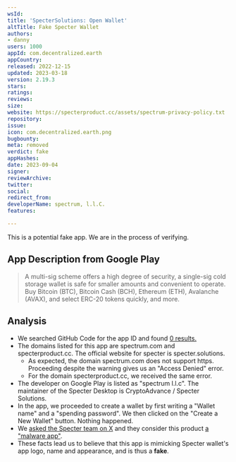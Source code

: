 ```yaml
---
wsId: 
title: 'SpecterSolutions: Open Wallet'
altTitle: Fake Specter Wallet
authors:
- danny
users: 1000
appId: com.decentralized.earth
appCountry: 
released: 2022-12-15
updated: 2023-03-18
version: 2.19.3
stars: 
ratings: 
reviews: 
size: 
website: https://specterproduct.cc/assets/spectrum-privacy-policy.txt
repository: 
issue: 
icon: com.decentralized.earth.png
bugbounty: 
meta: removed
verdict: fake
appHashes: 
date: 2023-09-04
signer: 
reviewArchive: 
twitter: 
social: 
redirect_from: 
developerName: sресtrum, l.l.С.
features: 

---
```


<div class="alertBox"><div>This is a potential fake app. We are in the process of verifying.
</div> </div>

## App Description from Google Play

  > A multi-sig scheme offers a high degree of security, a single-sig cold storage wallet is safe for smaller amounts and convenient to operate.
  > Buy Bitcoin (BTC), Bitcoin Cash (BCH), Ethereum (ETH), Avalanche (AVAX), and select ERC-20 tokens quickly, and more.

## Analysis 

- We searched GitHub Code for the app ID and found [0 results.](https://github.com/search?q=com.decentralized.earth&type=code)
- The domains listed for this app are spectrum.com and specterproduct.cc. The official website for specter is specter.solutions.
  - As expected, the domain spectrum.com does not support https. Proceeding despite the warning gives us an "Access Denied" error.
  - For the domain specterproduct.cc, we received the same error.
- The developer on Google Play is listed as "spectrum l.l.c". The maintainer of the Specter Desktop is CryptoAdvance / Specter Solutions. 
- In the app, we proceeded to create a wallet by first writing a "Wallet name" and a "spending password". We then clicked on the "Create a New Wallet" button. Nothing happened.
- We [asked the Specter team on X](https://twitter.com/BitcoinWalletz/status/1688771575473164288) and they consider this product [a "malware app"](https://twitter.com/SpecterWallet/status/1689350623609712640).
- These facts lead us to believe that this app is mimicking Specter wallet's app logo, name and appearance, and is thus a **fake**.